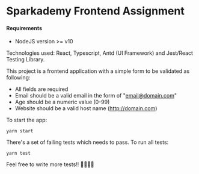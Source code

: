 # Sparkademy Frontend Assignment

#### Requirements
- NodeJS version >= v10

Technologies used: React, Typescript, Antd (UI Framework) and Jest/React Testing Library.

This project is a frontend application with a simple form to be validated as following:

- All fields are required
- Email should be a valid email in the form of "email@domain.com"
- Age should be a numeric value (0-99)
- Website should be a valid host name (http://domain.com)

To start the app:
```
yarn start
```

There's a set of failing tests which needs to pass.
To run all tests:
```
yarn test
```

Feel free to write more tests!! 💪🧑‍💻🚀
